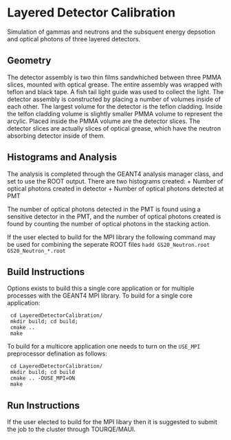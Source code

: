 Layered Detector Calibration
============================

Simulation of gammas and neutrons and the subsquent energy depsotion and optical photons of three layered detectors. 

## Geometry
The detector assembly is two thin films sandwhiched between three PMMA slices, mounted with optical grease. The entire assembly was wrapped with teflon and black tape. A fish tail light guide was used to collect the light.
The detector assembly is constructed by placing a number of volumes inside of each other. The largest volume for the detector is the teflon cladding. Inside the telfon cladding volume is slightly smaller PMMA volume to represent the arcylic.  Placed inside the PMMA volume are the detector slices.  The detector slices are actually slices of optical grease, which have the neutron absorbing detector inside of them.

## Histograms and Analysis
The analysis is completed through the GEANT4 analysis manager class, and set to use the ROOT output.  There are two histograms created:
	+ Number of optical photons created in detector
	+ Number of optical photons detected at PMT 

The number of optical photons detected in the PMT is found using a sensitive detector in the PMT, and the number of optical photons created is found by counting the number of optical photons in the stacking action.

If the user elected to build for the MPI library the following command may be used for combining the seperate ROOT files
  `hadd GS20_Neutron.root GS20_Neutron_*.root`

## Build Instructions
Options exists to build this a single core application or for multiple processes with the GEANT4 MPI library. To build for a single core application:

	 cd LayeredDetectorCalibration/
	 mkdir build; cd build;
	 cmake ..
	 make

To build for a multicore application one needs to turn on the `USE_MPI` preprocessor defination as follows:

	 cd LayeredDetectorCalibration/
	 mkdir build; cd build
	 cmake .. -DUSE_MPI=ON
	 make

## Run Instructions
If the user elected to build for the MPI libary then it is suggested to submit the job to the cluster through TOURQE/MAUI.
